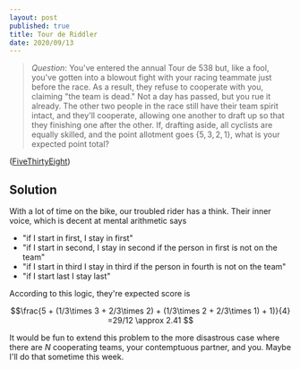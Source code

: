 ```yaml
---
layout: post
published: true
title: Tour de Riddler
date: 2020/09/13
---
```


>*Question*: You've entered the annual Tour de 538 but, like a fool, you've gotten into a blowout fight with your racing teammate just before the race. As a result, they refuse to cooperate with you, claiming "the team is dead." Not a day has passed, but you rue it already. The other two people in the race still have their team spirit intact, and they'll cooperate, allowing one another to draft up so that they finishing one after the other. If, drafting aside, all cyclists are equally skilled, and the point allotment goes $\{5,3,2,1\},$ what is your expected point total? 

<!--more-->

([FiveThirtyEight](URL))

## Solution

With a lot of time on the bike, our troubled rider has a think. Their inner voice, which is decent at mental arithmetic says

- "if I start in first, I stay in first"
- "if I start in second, I stay in second if the person in first is not on the team"
- "if I start in third I stay in third if the person in fourth is not on the team"
- "if I start last I stay last"

According to this logic, they're expected score is 

$$\frac{5 + (1/3\times 3 + 2/3\times 2) + (1/3\times 2 + 2/3\times 1) + 1)}{4} =29/12 \approx 2.41 $$

It would be fun to extend this problem to the more disastrous case where there are $N$ cooperating teams, your contemptuous partner, and you. Maybe I'll do that sometime this week.

<br>
